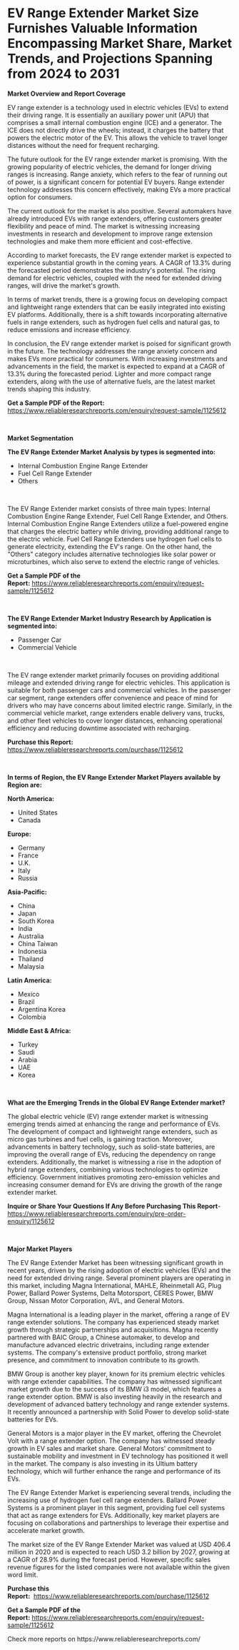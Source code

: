 <p><h1>EV Range Extender Market Size Furnishes Valuable Information Encompassing Market Share, Market Trends, and Projections Spanning from 2024 to 2031</h1></p><p><strong>Market Overview and Report Coverage</strong></p>
<p><p>EV range extender is a technology used in electric vehicles (EVs) to extend their driving range. It is essentially an auxiliary power unit (APU) that comprises a small internal combustion engine (ICE) and a generator. The ICE does not directly drive the wheels; instead, it charges the battery that powers the electric motor of the EV. This allows the vehicle to travel longer distances without the need for frequent recharging.</p><p>The future outlook for the EV range extender market is promising. With the growing popularity of electric vehicles, the demand for longer driving ranges is increasing. Range anxiety, which refers to the fear of running out of power, is a significant concern for potential EV buyers. Range extender technology addresses this concern effectively, making EVs a more practical option for consumers.</p><p>The current outlook for the market is also positive. Several automakers have already introduced EVs with range extenders, offering customers greater flexibility and peace of mind. The market is witnessing increasing investments in research and development to improve range extension technologies and make them more efficient and cost-effective.</p><p>According to market forecasts, the EV range extender market is expected to experience substantial growth in the coming years. A CAGR of 13.3% during the forecasted period demonstrates the industry's potential. The rising demand for electric vehicles, coupled with the need for extended driving ranges, will drive the market's growth.</p><p>In terms of market trends, there is a growing focus on developing compact and lightweight range extenders that can be easily integrated into existing EV platforms. Additionally, there is a shift towards incorporating alternative fuels in range extenders, such as hydrogen fuel cells and natural gas, to reduce emissions and increase efficiency.</p><p>In conclusion, the EV range extender market is poised for significant growth in the future. The technology addresses the range anxiety concern and makes EVs more practical for consumers. With increasing investments and advancements in the field, the market is expected to expand at a CAGR of 13.3% during the forecasted period. Lighter and more compact range extenders, along with the use of alternative fuels, are the latest market trends shaping this industry.</p></p>
<p><strong>Get a Sample PDF of the Report:</strong> <a href="https://www.reliableresearchreports.com/enquiry/request-sample/1125612">https://www.reliableresearchreports.com/enquiry/request-sample/1125612</a></p>
<p>&nbsp;</p>
<p><strong>Market Segmentation</strong></p>
<p><strong>The EV Range Extender Market Analysis by types is segmented into:</strong></p>
<p><ul><li>Internal Combustion Engine Range Extender</li><li>Fuel Cell Range Extender</li><li>Others</li></ul></p>
<p>&nbsp;</p>
<p><p>The EV Range Extender market consists of three main types: Internal Combustion Engine Range Extender, Fuel Cell Range Extender, and Others. Internal Combustion Engine Range Extenders utilize a fuel-powered engine that charges the electric battery while driving, providing additional range to the electric vehicle. Fuel Cell Range Extenders use hydrogen fuel cells to generate electricity, extending the EV's range. On the other hand, the "Others" category includes alternative technologies like solar power or microturbines, which also serve to extend the electric range of vehicles.</p></p>
<p><strong>Get a Sample PDF of the Report:</strong>&nbsp;<a href="https://www.reliableresearchreports.com/enquiry/request-sample/1125612">https://www.reliableresearchreports.com/enquiry/request-sample/1125612</a></p>
<p>&nbsp;</p>
<p><strong>The EV Range Extender Market Industry Research by Application is segmented into:</strong></p>
<p><ul><li>Passenger Car</li><li>Commercial Vehicle</li></ul></p>
<p>&nbsp;</p>
<p><p>The EV range extender market primarily focuses on providing additional mileage and extended driving range for electric vehicles. This application is suitable for both passenger cars and commercial vehicles. In the passenger car segment, range extenders offer convenience and peace of mind for drivers who may have concerns about limited electric range. Similarly, in the commercial vehicle market, range extenders enable delivery vans, trucks, and other fleet vehicles to cover longer distances, enhancing operational efficiency and reducing downtime associated with recharging.</p></p>
<p><strong>Purchase this Report:</strong>&nbsp; <a href="https://www.reliableresearchreports.com/purchase/1125612">https://www.reliableresearchreports.com/purchase/1125612</a></p>
<p>&nbsp;</p>
<p><strong>In terms of Region, the EV Range Extender Market Players available by Region are:</strong></p>
<p>
    <p> <strong> North America: </strong>
        <ul>
            <li>United States</li>
            <li>Canada</li>
        </ul>
        </p> 
    <p> <strong> Europe: </strong>
        <ul>
            <li>Germany</li>
            <li>France</li>
            <li>U.K.</li>
            <li>Italy</li>
            <li>Russia</li>
        </ul>
        </p> 
    <p> <strong> Asia-Pacific: </strong>
        <ul>
            <li>China</li>
            <li>Japan</li>
            <li>South Korea</li>
            <li>India</li>
            <li>Australia</li>
            <li>China Taiwan</li>
            <li>Indonesia</li>
            <li>Thailand</li>
            <li>Malaysia</li>
        </ul>
        </p> 
    <p> <strong> Latin America: </strong>
        <ul>
            <li>Mexico</li>
            <li>Brazil</li>
            <li>Argentina Korea</li>
            <li>Colombia</li>
        </ul>
        </p> 
    <p> <strong> Middle East & Africa: </strong>
        <ul>
            <li>Turkey</li>
            <li>Saudi</li>
            <li>Arabia</li>
            <li>UAE</li>
            <li>Korea</li>
        </ul>
    </p>
    </p>
<p>&nbsp;</p>
<p><strong>What are the Emerging Trends in the Global EV Range Extender market?</strong></p>
<p><p>The global electric vehicle (EV) range extender market is witnessing emerging trends aimed at enhancing the range and performance of EVs. The development of compact and lightweight range extenders, such as micro gas turbines and fuel cells, is gaining traction. Moreover, advancements in battery technology, such as solid-state batteries, are improving the overall range of EVs, reducing the dependency on range extenders. Additionally, the market is witnessing a rise in the adoption of hybrid range extenders, combining various technologies to optimize efficiency. Government initiatives promoting zero-emission vehicles and increasing consumer demand for EVs are driving the growth of the range extender market.</p></p>
<p><strong>Inquire or Share Your Questions If Any Before Purchasing This Report</strong>- <a href="https://www.reliableresearchreports.com/enquiry/pre-order-enquiry/1125612">https://www.reliableresearchreports.com/enquiry/pre-order-enquiry/1125612</a></p>
<p>&nbsp;</p>
<p><strong>Major Market Players</strong></p>
<p><p>The EV Range Extender Market has been witnessing significant growth in recent years, driven by the rising adoption of electric vehicles (EVs) and the need for extended driving range. Several prominent players are operating in this market, including Magna International, MAHLE, Rheinmetall AG, Plug Power, Ballard Power Systems, Delta Motorsport, CERES Power, BMW Group, Nissan Motor Corporation, AVL, and General Motors.</p><p>Magna International is a leading player in the market, offering a range of EV range extender solutions. The company has experienced steady market growth through strategic partnerships and acquisitions. Magna recently partnered with BAIC Group, a Chinese automaker, to develop and manufacture advanced electric drivetrains, including range extender systems. The company's extensive product portfolio, strong market presence, and commitment to innovation contribute to its growth.</p><p>BMW Group is another key player, known for its premium electric vehicles with range extender capabilities. The company has witnessed significant market growth due to the success of its BMW i3 model, which features a range extender option. BMW is also investing heavily in the research and development of advanced battery technology and range extender systems. It recently announced a partnership with Solid Power to develop solid-state batteries for EVs.</p><p>General Motors is a major player in the EV market, offering the Chevrolet Volt with a range extender option. The company has witnessed steady growth in EV sales and market share. General Motors' commitment to sustainable mobility and investment in EV technology has positioned it well in the market. The company is also investing in its Ultium battery technology, which will further enhance the range and performance of its EVs.</p><p>The EV Range Extender Market is experiencing several trends, including the increasing use of hydrogen fuel cell range extenders. Ballard Power Systems is a prominent player in this segment, providing fuel cell systems that act as range extenders for EVs. Additionally, key market players are focusing on collaborations and partnerships to leverage their expertise and accelerate market growth.</p><p>The market size of the EV Range Extender Market was valued at USD 406.4 million in 2020 and is expected to reach USD 3.2 billion by 2027, growing at a CAGR of 28.9% during the forecast period. However, specific sales revenue figures for the listed companies were not available within the given word limit.</p></p>
<p><strong>Purchase this Report:</strong>&nbsp;&nbsp;<a href="https://www.reliableresearchreports.com/purchase/1125612">https://www.reliableresearchreports.com/purchase/1125612</a></p>
<p></p>
<p><strong>Get a Sample PDF of the Report:</strong>&nbsp;<a href="https://www.reliableresearchreports.com/enquiry/request-sample/1125612">https://www.reliableresearchreports.com/enquiry/request-sample/1125612</a></p>
<p>Check more reports on https://www.reliableresearchreports.com/</p>